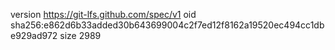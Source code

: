 version https://git-lfs.github.com/spec/v1
oid sha256:e862d6b33added30b643699004c2f7ed12f8162a19520ec494cc1dbe929ad972
size 2989
